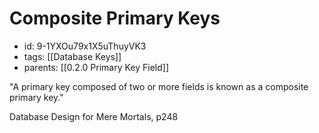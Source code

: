 # Composite Primary Keys
* id: 9-1YXOu79x1X5uThuyVK3
* tags: [[Database Keys]]
* parents: [[0.2.0 Primary Key Field]]

"A primary key composed of two or more fields is known as a composite primary key."

Database Design for Mere Mortals, p248